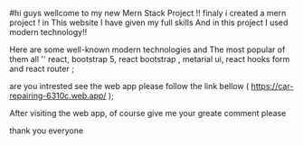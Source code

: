 

#hi guys wellcome to my new Mern Stack Project !!
finaly i created a mern project ! in This website I have given my full skills
And in this project I used modern technology!!

Here are some well-known modern technologies and  The most popular of them all '' react, bootstrap 5, react bootstrap , metarial ui, react hooks form and react router ;

are you intrested see the web app please follow the link bellow ( https://car-repairing-6310c.web.app/  );

After visiting the web app, of course give me your greate comment please

thank you everyone



